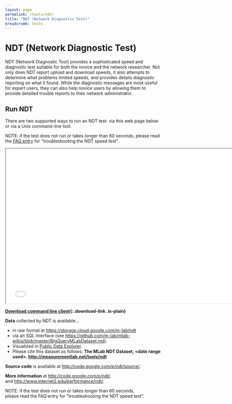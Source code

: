 ```yaml
---
layout: page
permalink: /tools/ndt/
title: "NDT (Network Diagnostic Test)"
breadcrumb: tests
---
```


# NDT (Network Diagnostic Test)

NDT (Network Diagnostic Tool) provides a sophisticated speed and
diagnostic test suitable for both the novice and the network researcher.
Not only does NDT report upload and download speeds, it also attempts to
determine what problems limited speeds, and provides details diagnostic
reporting on what it found. While the diagnostic messages are most
useful for expert users, they can also help novice users by allowing
them to provide detailed trouble reports to their network administrator.

## Run NDT

There are two supported ways to run an NDT test: via this web page below
or via a Unix command-line tool.

NOTE: if the test does not run or takes longer than 60 seconds, please
read the [FAQ entry](http://measurementlab.net/faq) for "troubleshooting
the NDT speed test".

<p><iframe src="{{ site.baseurl }}/p/ndt-ws.html" width="750" height="500" align="middle"></iframe></p>

**[Download command line client](https://code.google.com/p/ndt/source/){:.download-link .is-plain}**

**Data** collected by NDT is available...

- in raw format at <https://storage.cloud.google.com/m-lab/ndt>
- via an SQL interface
  (see <https://github.com/m-lab/mlab-wikis/blob/master/BigQueryMLabDataset.md>).
- Visualized in [Public Data
  Explorer](https://www.google.com/publicdata/explore?ds=e9krd11m38onf_&ctype=m&strail=false&bcs=d&nselm=s&met_s=number_of_tests&scale_s=lin&ind_s=false&ifdim=country&hl=en_US&dl=en_US&ind=false&xMax=180&xMin=-180&yMax=-54.423985288271695&yMin=81.24033645136825&mapType=t&icfg&iconSize=0.5).
- Please cite this dataset as follows: **The MLab NDT Dataset,
  &lt;date range used&gt;. http://measurementlab.net/tools/ndt**

**Source code** is available at <http://code.google.com/p/ndt/source/>.

**More information** at <http://code.google.com/p/ndt/>
and <http://www.internet2.edu/performance/ndt/>.

NOTE: if the test does not run or takes longer than 60 seconds,\
please read the FAQ entry for "troubleshooting the NDT speed test".